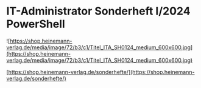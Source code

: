# IT-Administrator Sonderheft I/2024 PowerShell



![https://shop.heinemann-verlag.de/media/image/72/b3/c1/Titel_ITA_SH0124_medium_600x600.jpg](https://shop.heinemann-verlag.de/media/image/72/b3/c1/Titel_ITA_SH0124_medium_600x600.jpg)

[https://shop.heinemann-verlag.de/sonderhefte/](https://shop.heinemann-verlag.de/sonderhefte/)

